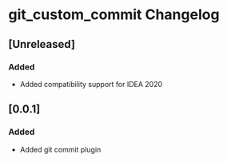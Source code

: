 <!-- Keep a Changelog guide -> https://keepachangelog.com -->

# git_custom_commit Changelog

## [Unreleased]
### Added
- Added compatibility support for IDEA 2020
## [0.0.1]
### Added
- Added git commit plugin